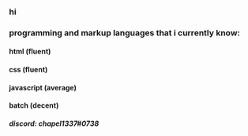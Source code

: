 ### hi

### programming and markup languages that i currently know:
#### html (fluent)
#### css (fluent)
#### javascript (average)
#### batch (decent)



##### discord: chapel1337#0738
